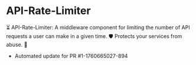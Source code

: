 # API-Rate-Limiter
⏳ API-Rate-Limiter: A middleware component for limiting the number of API requests a user can make in a given time. 🛡️ Protects your services from abuse. 🚦


- Automated update for PR #1-1760665027-894